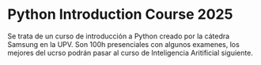 # Python Introduction Course 2025

Se trata de un curso de introducción a Python creado por la cátedra Samsung en la UPV. Son 100h presenciales con algunos examenes,
los mejores del ucrso podrán pasar al curso de Inteligencia Aritificial siguiente.
